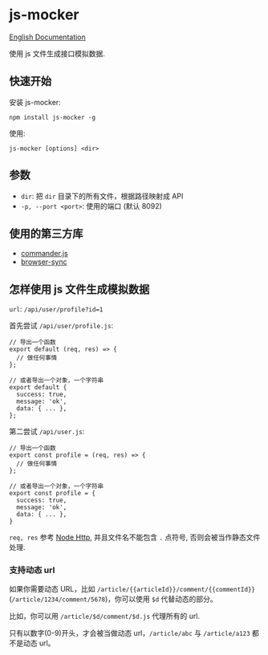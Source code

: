# js-mocker

[English Documentation](./README.en.md)

使用 js 文件生成接口模拟数据.

## 快速开始

安装 js-mocker:

```
npm install js-mocker -g
```

使用:

```
js-mocker [options] <dir>
```

## 参数

- `dir`: 把 `dir` 目录下的所有文件，根据路径映射成 API
- `-p, --port <port>`: 使用的端口 (默认 8092)

## 使用的第三方库

- [commander.js](https://github.com/tj/commander.js)
- [browser-sync](https://github.com/BrowserSync/browser-sync)

## 怎样使用 js 文件生成模拟数据

`url`: `/api/user/profile?id=1`

首先尝试 `/api/user/profile.js`:

```
// 导出一个函数
export default (req, res) => {
  // 做任何事情
};

// 或者导出一个对象，一个字符串
export default {
  success: true,
  message: 'ok',
  data: { ... },
};
```

第二尝试 `/api/user.js`:

```
// 导出一个函数
export const profile = (req, res) => {
  // 做任何事情
};

// 或者导出一个对象，一个字符串
export const profile = {
  success: true,
  message: 'ok',
  data: { ... },
}
```

`req, res` 参考 [Node Http](https://nodejs.org/dist/latest-v8.x/docs/api/http.html), 并且文件名不能包含 `.` 点符号, 否则会被当作静态文件处理.

### 支持动态 url

如果你需要动态 URL，比如 `/article/{{articleId}}/comment/{{commentId}}`(`/article/1234/comment/5678`)，你可以使用 `$d` 代替动态的部分。

比如，你可以用 `/article/$d/comment/$d.js` 代理所有的 url.

只有以数字(0-9)开头，才会被当做动态 url，`/article/abc` 与 `/article/a123` 都不是动态 url。
